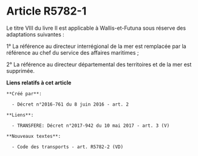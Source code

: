 # Article R5782-1

Le titre VIII du livre II est applicable à Wallis-et-Futuna sous réserve des adaptations suivantes : 

1° La référence au directeur interrégional de la mer est remplacée par  la référence au chef du service des affaires
maritimes ; 

2° La référence au directeur départemental des territoires et de la mer est supprimée.

**Liens relatifs à cet article**

	**Créé par**:

	  - Décret n°2016-761 du 8 juin 2016 - art. 2

	**Liens**:

	  - TRANSFERE: Décret n°2017-942 du 10 mai 2017 - art. 3 (V)

	**Nouveaux textes**:

	  - Code des transports - art. R5782-2 (VD)
